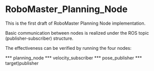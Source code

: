 # RoboMaster_Planning_Node

This is the first draft of RoboMaster Planning Node implementation.

Basic communication between nodes is realized under the ROS topic (publisher-subscriber) structure.

The effectiveness can be verified by running the four nodes: 

*** planning_node
*** velocity_subscriber
*** pose_publisher
*** target)publisher

